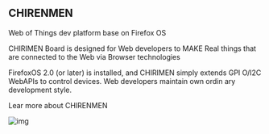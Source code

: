 ## CHIRENMEN

Web of Things dev platform base on Firefox OS

CHIRIMEN Board is designed for Web developers to MAKE Real things 
that are connected to the Web via Browser technologies

FirefoxOS 2.0 (or later) is installed, and CHIRIMEN simply extends GPI
O/I2C WebAPIs to control devices. Web developers maintain own ordin
ary development style.

Lear more about CHIRENMEN


![img](/images/plat/chirenmen.png)
